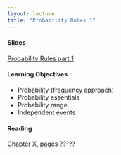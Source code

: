 ```yaml
---
layout: lecture
title: "Probability Rules 1"
---
```


<h4>
	<span class="fa fa-picture-o fa-lg main-list-item-icon"></span>
	Slides
</h4>

<a href="https://docs.google.com/presentation/d/1olNOkShLZTBwEywn1AsuX92PvimntXoKMn7eRDh5MRE/pub?start=false&loop=false&delayms=3000" target="_blank">Probability Rules part 1</a>


<h4>
	<span class="fa fa-graduation-cap fa-lg main-list-item-icon"></span>
	Learning Objectives
</h4>

- Probability (frequency approach)
- Probability essentials
- Probability range
- Independent events


<h4>
	<span class="fa fa-book fa-lg main-list-item-icon"></span>
	Reading
</h4>

Chapter X, pages ??-??

